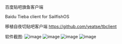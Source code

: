 百度贴吧旗鱼客户端

Baidu Tieba client for SailfishOS

移植自夜切贴吧客户端 https://github.com/yeatse/tbclient

软件截图:
![image](https://openrepos.net/sites/default/files/packages/2547/screenshot-screenshot-15-05-22-13-36-09.png)
![image](https://openrepos.net/sites/default/files/packages/2547/screenshot-screenshot-15-05-22-13-36-19.png)
![image](https://openrepos.net/sites/default/files/packages/2547/screenshot-qqtupian20150426214807.jpg)
![image](https://openrepos.net/sites/default/files/packages/2547/screenshot-screenshot-15-05-22-13-36-58.png)
